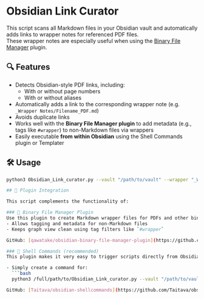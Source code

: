 # Obsidian Link Curator

This script scans all Markdown files in your Obsidian vault and automatically adds links to wrapper notes for referenced PDF files.  
These wrapper notes are especially useful when using the [Binary File Manager](https://github.com/qawatake/obsidian-binary-file-manager-plugin) plugin.

## 🔍 Features

- Detects Obsidian-style PDF links, including:
  - With or without page numbers
  - With or without aliases
- Automatically adds a link to the corresponding wrapper note (e.g. `_Wrapper Notes/Filename_PDF.md`)
- Avoids duplicate links
- Works well with the **Binary File Manager plugin** to add metadata (e.g., tags like `#wrapper`) to non-Markdown files via wrappers
- Easily executable **from within Obsidian** using the Shell Commands plugin or Templater

## 🛠 Usage

```bash
python3 Obsidian_Link_curator.py --vault "/path/to/vault" --wrapper "_Wrapper Notes"

## 🧩 Plugin Integration

This script complements the functionality of:

### 🔧 Binary File Manager Plugin
Use this plugin to create Markdown wrapper files for PDFs and other binary files.
- Allows tagging and metadata for non-Markdown files
- Keeps graph view clean using tag filters like `#wrapper`

GitHub: [qawatake/obsidian-binary-file-manager-plugin](https://github.com/qawatake/obsidian-binary-file-manager-plugin)

### 🚀 Shell Commands (recommended)
This plugin makes it very easy to trigger scripts directly from Obsidian.

- Simply create a command for:
  ```bash
  python3 /full/path/to/Obsidian_Link_curator.py --vault "/path/to/vault" --wrapper "_Wrapper Notes"

GitHub: [Taitava/obsidian-shellcommands](https://github.com/Taitava/obsidian-shellcommands)


